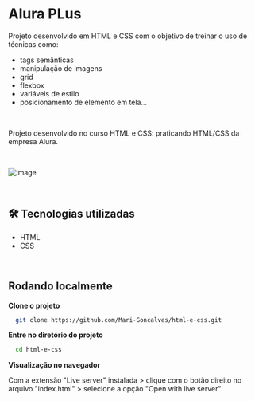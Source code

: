 
# Alura PLus

Projeto desenvolvido em HTML e CSS com o objetivo de treinar o uso de técnicas como:

- tags semânticas
- manipulação de imagens
- grid
- flexbox
- variáveis de estilo
- posicionamento de elemento em tela...

<br>

Projeto desenvolvido no curso HTML e CSS: praticando HTML/CSS da empresa Alura.

<br>

![image](https://github.com/user-attachments/assets/15bad256-9e97-4883-b305-12ac00fb1c33)

<br>

## 🛠 Tecnologias utilizadas
- HTML
- CSS

<br>

## Rodando localmente

**Clone o projeto**

```bash
  git clone https://github.com/Mari-Goncalves/html-e-css.git
```

**Entre no diretório do projeto**

```bash
  cd html-e-css
```

**Visualização no navegador**

Com a extensão "Live server" instalada > clique com o botão direito no arquivo "index.html" > selecione a opção "Open with live server"

